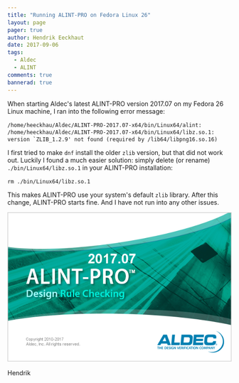 ```yaml
---
title: "Running ALINT-PRO on Fedora Linux 26"
layout: page 
pager: true
author: Hendrik Eeckhaut
date: 2017-09-06
tags: 
  - Aldec
  - ALINT
comments: true
bannerad: true
---
```


When starting Aldec's latest ALINT-PRO version 2017.07 on my Fedora 26 Linux machine, I ran into the following error message:
```
/home/heeckhau/Aldec/ALINT-PRO-2017.07-x64/bin/Linux64/alint: /home/heeckhau/Aldec/ALINT-PRO-2017.07-x64/bin/Linux64/libz.so.1: version `ZLIB_1.2.9' not found (required by /lib64/libpng16.so.16)
```

I first tried to make `dnf` install the older `zlib` version, but that did not work out.
Luckily I found a much easier solution: simply delete (or rename) `./bin/Linux64/libz.so.1` in your ALINT-PRO installation:
```
rm ./bin/Linux64/libz.so.1
```

This makes ALINT-PRO use your system's default `zlib` library. After this change, ALINT-PRO starts fine. And I have not run into any other issues.

![ALINT-PRO splash screen](images/splash_alint_pro.png)

Hendrik
